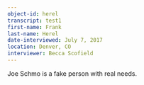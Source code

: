 ```yaml
---
object-id: herel    
transcript: test1  
first-name: Frank 
last-name: Herel
date-interviewed: July 7, 2017
location: Denver, CO
interviewer: Becca Scofield
---
```


Joe Schmo is a fake person with real needs. 